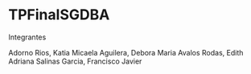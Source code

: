 # TPFinalSGDBA
Integrantes

Adorno Rios, Katia Micaela
Aguilera, Debora Maria
Avalos Rodas, Edith Adriana
Salinas Garcia, Francisco Javier

